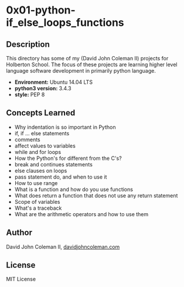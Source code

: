 # 0x01-python-if_else_loops_functions

## Description

This directory has some of my (David John Coleman II) projects for Holberton
School.  The focus of these projects are learning higher level language software
development in primarily python language.

* __Environment:__ Ubuntu 14.04 LTS
* __python3 version:__ 3.4.3
* __style:__ PEP 8

## Concepts Learned

  * Why indentation is so important in Python
  * if, if ... else statements
  * comments
  * affect values to variables
  * while and for loops
  * How the Python's for different from the C's?
  * break and continues statements
  * else clauses on loops
  * pass statement do, and when to use it
  * How to use range
  * What is a function and how do you use functions
  * What does return a function that does not use any return statement
  * Scope of variables
  * What's a traceback
  * What are the arithmetic operators and how to use them

## Author

David John Coleman II, [davidjohncoleman.com](http://www.davidjohncoleman.com/)

## License

MIT License
